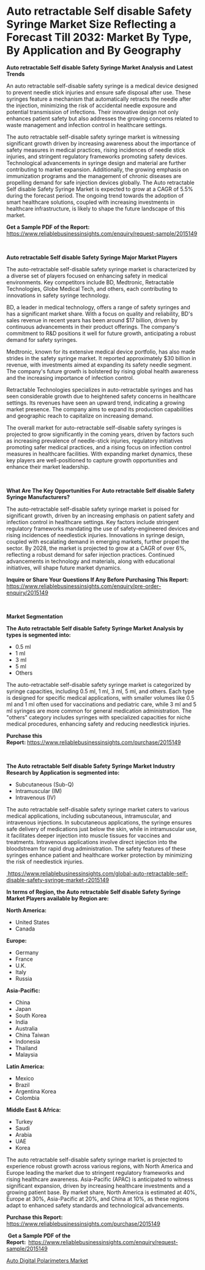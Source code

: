 <p><h1>Auto retractable Self disable Safety Syringe Market Size Reflecting a Forecast Till 2032: Market By Type, By Application and By Geography</h1></p><p><strong>Auto retractable Self disable Safety Syringe Market Analysis and Latest Trends</strong></p>
<p><p>An auto retractable self-disable safety syringe is a medical device designed to prevent needle stick injuries and ensure safe disposal after use. These syringes feature a mechanism that automatically retracts the needle after the injection, minimizing the risk of accidental needle exposure and potential transmission of infections. Their innovative design not only enhances patient safety but also addresses the growing concerns related to waste management and infection control in healthcare settings.</p><p>The auto retractable self-disable safety syringe market is witnessing significant growth driven by increasing awareness about the importance of safety measures in medical practices, rising incidences of needle stick injuries, and stringent regulatory frameworks promoting safety devices. Technological advancements in syringe design and material are further contributing to market expansion. Additionally, the growing emphasis on immunization programs and the management of chronic diseases are propelling demand for safe injection devices globally. The Auto retractable Self disable Safety Syringe Market is expected to grow at a CAGR of 5.5% during the forecast period. The ongoing trend towards the adoption of smart healthcare solutions, coupled with increasing investments in healthcare infrastructure, is likely to shape the future landscape of this market.</p></p>
<p><strong>Get a Sample PDF of the Report:&nbsp;</strong> <a href="https://www.reliablebusinessinsights.com/enquiry/request-sample/2015149?utm_campaign=1119&utm_medium=2&utm_source=Github&utm_content=ia&utm_term=17012025&utm_id=auto-retractable-self-disable-safety-syringe">https://www.reliablebusinessinsights.com/enquiry/request-sample/2015149</a></p>
<p>&nbsp;</p>
<p><strong>Auto retractable Self disable Safety Syringe Major Market Players</strong></p>
<p><p>The auto-retractable self-disable safety syringe market is characterized by a diverse set of players focused on enhancing safety in medical environments. Key competitors include BD, Medtronic, Retractable Technologies, Globe Medical Tech, and others, each contributing to innovations in safety syringe technology.</p><p>BD, a leader in medical technology, offers a range of safety syringes and has a significant market share. With a focus on quality and reliability, BD's sales revenue in recent years has been around $17 billion, driven by continuous advancements in their product offerings. The company's commitment to R&D positions it well for future growth, anticipating a robust demand for safety syringes.</p><p>Medtronic, known for its extensive medical device portfolio, has also made strides in the safety syringe market. It reported approximately $30 billion in revenue, with investments aimed at expanding its safety needle segment. The company's future growth is bolstered by rising global health awareness and the increasing importance of infection control.</p><p>Retractable Technologies specializes in auto-retractable syringes and has seen considerable growth due to heightened safety concerns in healthcare settings. Its revenues have seen an upward trend, indicating a growing market presence. The company aims to expand its production capabilities and geographic reach to capitalize on increasing demand.</p><p>The overall market for auto-retractable self-disable safety syringes is projected to grow significantly in the coming years, driven by factors such as increasing prevalence of needle-stick injuries, regulatory initiatives promoting safer medical practices, and a rising focus on infection control measures in healthcare facilities. With expanding market dynamics, these key players are well-positioned to capture growth opportunities and enhance their market leadership.</p></p>
<p>&nbsp;</p>
<p><strong>What Are The Key Opportunities For Auto retractable Self disable Safety Syringe Manufacturers?</strong></p>
<p><p>The auto-retractable self-disable safety syringe market is poised for significant growth, driven by an increasing emphasis on patient safety and infection control in healthcare settings. Key factors include stringent regulatory frameworks mandating the use of safety-engineered devices and rising incidences of needlestick injuries. Innovations in syringe design, coupled with escalating demand in emerging markets, further propel the sector. By 2028, the market is projected to grow at a CAGR of over 6%, reflecting a robust demand for safer injection practices. Continued advancements in technology and materials, along with educational initiatives, will shape future market dynamics.</p></p>
<p><strong>Inquire or Share Your Questions If Any Before Purchasing This Report:</strong> <a href="https://www.reliablebusinessinsights.com/enquiry/pre-order-enquiry/2015149?utm_campaign=1119&utm_medium=2&utm_source=Github&utm_content=ia&utm_term=17012025&utm_id=auto-retractable-self-disable-safety-syringe">https://www.reliablebusinessinsights.com/enquiry/pre-order-enquiry/2015149</a></p>
<p>&nbsp;</p>
<p><strong>Market Segmentation</strong></p>
<p><strong>The Auto retractable Self disable Safety Syringe Market Analysis by types is segmented into:</strong></p>
<p><ul><li>0.5 ml</li><li>1 ml</li><li>3 ml</li><li>5 ml</li><li>Others</li></ul></p>
<p><p>The auto-retractable self-disable safety syringe market is categorized by syringe capacities, including 0.5 ml, 1 ml, 3 ml, 5 ml, and others. Each type is designed for specific medical applications, with smaller volumes like 0.5 ml and 1 ml often used for vaccinations and pediatric care, while 3 ml and 5 ml syringes are more common for general medication administration. The "others" category includes syringes with specialized capacities for niche medical procedures, enhancing safety and reducing needlestick injuries.</p></p>
<p><strong>Purchase this Report:&nbsp;</strong><a href="https://www.reliablebusinessinsights.com/purchase/2015149?utm_campaign=1119&utm_medium=2&utm_source=Github&utm_content=ia&utm_term=17012025&utm_id=auto-retractable-self-disable-safety-syringe">https://www.reliablebusinessinsights.com/purchase/2015149</a></p>
<p>&nbsp;</p>
<p><strong>The Auto retractable Self disable Safety Syringe Market Industry Research by Application is segmented into:</strong></p>
<p><ul><li>Subcutaneous (Sub-Q)</li><li>Intramuscular (IM)</li><li>Intravenous (IV)</li></ul></p>
<p><p>The auto retractable self-disable safety syringe market caters to various medical applications, including subcutaneous, intramuscular, and intravenous injections. In subcutaneous applications, the syringe ensures safe delivery of medications just below the skin, while in intramuscular use, it facilitates deeper injection into muscle tissues for vaccines and treatments. Intravenous applications involve direct injection into the bloodstream for rapid drug administration. The safety features of these syringes enhance patient and healthcare worker protection by minimizing the risk of needlestick injuries.</p></p>
<p><a href="https://www.reliablebusinessinsights.com/global-auto-retractable-self-disable-safety-syringe-market-r2015149?utm_campaign=1119&utm_medium=2&utm_source=Github&utm_content=ia&utm_term=17012025&utm_id=auto-retractable-self-disable-safety-syringe">&nbsp;https://www.reliablebusinessinsights.com/global-auto-retractable-self-disable-safety-syringe-market-r2015149</a></p>
<p><strong>In terms of Region, the Auto retractable Self disable Safety Syringe Market Players available by Region are:</strong></p>
<p>
    <p> <strong> North America: </strong>
        <ul>
            <li>United States</li>
            <li>Canada</li>
        </ul>
        </p> 
    <p> <strong> Europe: </strong>
        <ul>
            <li>Germany</li>
            <li>France</li>
            <li>U.K.</li>
            <li>Italy</li>
            <li>Russia</li>
        </ul>
        </p> 
    <p> <strong> Asia-Pacific: </strong>
        <ul>
            <li>China</li>
            <li>Japan</li>
            <li>South Korea</li>
            <li>India</li>
            <li>Australia</li>
            <li>China Taiwan</li>
            <li>Indonesia</li>
            <li>Thailand</li>
            <li>Malaysia</li>
        </ul>
        </p> 
    <p> <strong> Latin America: </strong>
        <ul>
            <li>Mexico</li>
            <li>Brazil</li>
            <li>Argentina Korea</li>
            <li>Colombia</li>
        </ul>
        </p> 
    <p> <strong> Middle East & Africa: </strong>
        <ul>
            <li>Turkey</li>
            <li>Saudi</li>
            <li>Arabia</li>
            <li>UAE</li>
            <li>Korea</li>
        </ul>
    </p>
    </p>
<p><p>The auto retractable self-disable safety syringe market is projected to experience robust growth across various regions, with North America and Europe leading the market due to stringent regulatory frameworks and rising healthcare awareness. Asia-Pacific (APAC) is anticipated to witness significant expansion, driven by increasing healthcare investments and a growing patient base. By market share, North America is estimated at 40%, Europe at 30%, Asia-Pacific at 20%, and China at 10%, as these regions adapt to enhanced safety standards and technological advancements.</p></p>
<p><strong>Purchase this Report: </strong><a href="https://www.reliablebusinessinsights.com/purchase/2015149?utm_campaign=1119&utm_medium=2&utm_source=Github&utm_content=ia&utm_term=17012025&utm_id=auto-retractable-self-disable-safety-syringe">https://www.reliablebusinessinsights.com/purchase/2015149</a></p>
<p>&nbsp;<strong>Get a Sample PDF of the Report:&nbsp;&nbsp;</strong><a href="https://www.reliablebusinessinsights.com/enquiry/request-sample/2015149?utm_campaign=1119&utm_medium=2&utm_source=Github&utm_content=ia&utm_term=17012025&utm_id=auto-retractable-self-disable-safety-syringe">https://www.reliablebusinessinsights.com/enquiry/request-sample/2015149</a></p>
<p><strong></strong></p>
<p><p><a href="https://github.com/arnoldannice0/Market-Research-Report-List-1/blob/main/auto-digital-polarimeters-market.md?utm_campaign=1119&utm_medium=2&utm_source=Github&utm_content=ia&utm_term=17012025&utm_id=auto-retractable-self-disable-safety-syringe">Auto Digital Polarimeters Market</a></p></p>